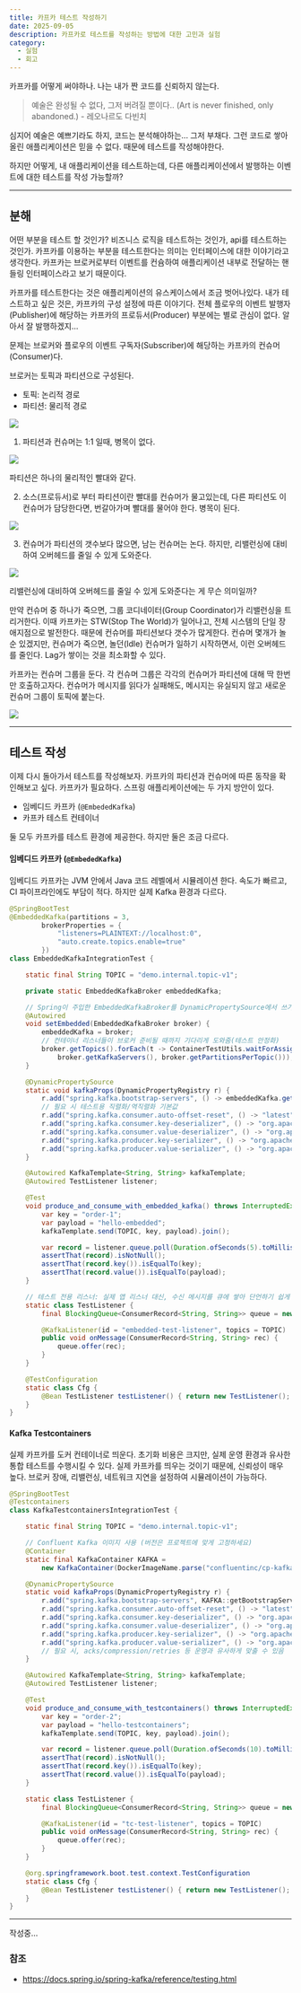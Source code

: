 ```yaml
---
title: 카프카 테스트 작성하기
date: 2025-09-05
description: 카프카로 테스트를 작성하는 방법에 대한 고민과 실험
category:
  - 실험
  - 회고
---
```

카프카를 어떻게 써야하나. 나는 내가 짠 코드를 신뢰하지 않는다. 

> 예술은 완성될 수 없다, 그저 버려질 뿐이다.. (Art is never finished, only abandoned.) - 레오나르도 다빈치

심지어 예술은 예쁘기라도 하지, 코드는 분석해야하는... 그저 부채다. 그런 코드로 쌓아올린 애플리케이션은 믿을 수 없다. 때문에 테스트를 작성해야한다.

하지만 어떻게, 내 애플리케이션을 테스트하는데, 다른 애플리케이션에서 발행하는 이벤트에 대한 테스트를 작성 가능할까?

---

## 분해

어떤 부분을 테스트 할 것인가? 비즈니스 로직을 테스트하는 것인가, api를 테스트하는 것인가.
카프카를 이용하는 부분을 테스트한다는 의미는 인터페이스에 대한 이야기라고 생각한다. 카프카는 브로커로부터 이벤트를 컨슘하여 애플리케이션 내부로 전달하는 핸들링 인터페이스라고 보기 때문이다.

카프카를 테스트한다는 것은 애플리케이션의 유스케이스에서 조금 벗어나있다. 내가 테스트하고 싶은 것은, 카프카의 구성 설정에 따른 이야기다. 전체 플로우의 이벤트 발행자(Publisher)에 해당하는 카프카의 프로듀서(Producer) 부분에는 별로 관심이 없다. 알아서 잘 발행하겠지...

문제는 브로커와 플로우의 이벤트 구독자(Subscriber)에 해당하는 카프카의 컨슈머(Consumer)다.

브로커는 토픽과 파티션으로 구성된다.

- 토픽: 논리적 경로
- 파티션: 물리적 경로

![](img/diagram-apache-kafka.svg)

1. 파티션과 컨슈머는 1:1 일때, 병목이 없다. 

![](img/one_one.png)

파티션은 하나의 물리적인 빨대와 같다. 

2. 소스(프로듀서)로 부터 파티션이란 빨대를 컨슈머가 물고있는데, 다른 파티션도 이 컨슈머가 담당한다면, 번갈아가며 빨대를 물어야 한다. 병목이 된다.

![](img/less_consumer.png)

3. 컨슈머가 파티션의 갯수보다 많으면, 남는 컨슈머는 논다. 하지만, 리밸런싱에 대비하여 오버헤드를 줄일 수 있게 도와준다.

![](img/above_consumer.png)

리밸런싱에 대비하여 오버헤드를 줄일 수 있게 도와준다는 게 무슨 의미일까? 

만약 컨슈머 중 하나가 죽으면, 그룹 코디네이터(Group Coordinator)가 리밸런싱을 트리거한다. 이때 카프카는 STW(Stop The World)가 일어나고, 전체 시스템의 단일 장애지점으로 발전한다. 때문에 컨슈머를 파티션보다 갯수가 많게한다. 컨슈머 몇개가 놀 순 있겠지만, 컨슈머가 죽으면, 놀던(Idle) 컨슈머가 일하기 시작하면서, 이런 오버헤드를 줄인다. Lag가 쌓이는 것을 최소화할 수 있다.

카프카는 컨슈머 그룹을 둔다. 각 컨슈머 그룹은 각각의 컨슈머가 파티션에 대해 딱 한번만 호출하고자다. 컨슈머가 메시지를 읽다가 실패해도, 메시지는 유실되지 않고 새로운 컨슈머 그룹이 토픽에 붙는다.

![](img/partition_consumer.png)

---

## 테스트 작성

이제 다시 돌아가서 테스트를 작성해보자. 카프카의 파티션과 컨슈머에 따른 동작을 확인해보고 싶다. 카프카가 필요하다. 스프링 애플리케이션에는 두 가지 방안이 있다.

- 임베디드 카프카 (`@EmbededKafka`)
- 카프카 테스트 컨테이너

둘 모두 카프카를 테스트 환경에 제공한다. 하지만 둘은 조금 다르다.

#### 임베디드 카프카 (`@EmbededKafka`)

임베디드 카프카는 JVM 안에서 Java 코드 레벨에서 시뮬레이션 한다. 속도가 빠르고, CI 파이프라인에도 부담이 적다. 하지만 실제 Kafka 환경과 다르다.

```java
@SpringBootTest
@EmbeddedKafka(partitions = 3,
        brokerProperties = {
            "listeners=PLAINTEXT://localhost:0",
            "auto.create.topics.enable=true"
        })
class EmbeddedKafkaIntegrationTest {

    static final String TOPIC = "demo.internal.topic-v1";

    private static EmbeddedKafkaBroker embeddedKafka;

    // Spring이 주입한 EmbeddedKafkaBroker를 DynamicPropertySource에서 쓰기 위해 보관
    @Autowired
    void setEmbedded(EmbeddedKafkaBroker broker) {
        embeddedKafka = broker;
        // 컨테이너 리스너들이 브로커 준비될 때까지 기다리게 도와줌(테스트 안정화)
        broker.getTopics().forEach(t -> ContainerTestUtils.waitForAssignment(
            broker.getKafkaServers(), broker.getPartitionsPerTopic()));
    }

    @DynamicPropertySource
    static void kafkaProps(DynamicPropertyRegistry r) {
        r.add("spring.kafka.bootstrap-servers", () -> embeddedKafka.getBrokersAsString());
        // 필요 시 테스트용 직렬화/역직렬화 기본값
        r.add("spring.kafka.consumer.auto-offset-reset", () -> "latest");
        r.add("spring.kafka.consumer.key-deserializer", () -> "org.apache.kafka.common.serialization.StringDeserializer");
        r.add("spring.kafka.consumer.value-deserializer", () -> "org.apache.kafka.common.serialization.StringDeserializer");
        r.add("spring.kafka.producer.key-serializer", () -> "org.apache.kafka.common.serialization.StringSerializer");
        r.add("spring.kafka.producer.value-serializer", () -> "org.apache.kafka.common.serialization.StringSerializer");
    }

    @Autowired KafkaTemplate<String, String> kafkaTemplate;
    @Autowired TestListener listener;

    @Test
    void produce_and_consume_with_embedded_kafka() throws InterruptedException {
        var key = "order-1";
        var payload = "hello-embedded";
        kafkaTemplate.send(TOPIC, key, payload).join();

        var record = listener.queue.poll(Duration.ofSeconds(5).toMillis(), java.util.concurrent.TimeUnit.MILLISECONDS);
        assertThat(record).isNotNull();
        assertThat(record.key()).isEqualTo(key);
        assertThat(record.value()).isEqualTo(payload);
    }

    // 테스트 전용 리스너: 실제 앱 리스너 대신, 수신 메시지를 큐에 쌓아 단언하기 쉽게 함
    static class TestListener {
        final BlockingQueue<ConsumerRecord<String, String>> queue = new LinkedBlockingQueue<>();

        @KafkaListener(id = "embedded-test-listener", topics = TOPIC)
        public void onMessage(ConsumerRecord<String, String> rec) {
            queue.offer(rec);
        }
    }

    @TestConfiguration
    static class Cfg {
        @Bean TestListener testListener() { return new TestListener(); }
    }
}
```

#### Kafka Testcontainers

실제 카프카를 도커 컨테이너로 띄운다. 초기화 비용은 크지만, 실제 운영 환경과 유사한 통합 테스트를 수행시킬 수 있다. 실제 카프카를 띄우는 것이기 때문에, 신뢰성이 매우 높다. 브로커 장애, 리밸런싱, 네트워크 지연을 설정하여 시뮬레이션이 가능하다.

```java
@SpringBootTest
@Testcontainers
class KafkaTestcontainersIntegrationTest {

    static final String TOPIC = "demo.internal.topic-v1";

    // Confluent Kafka 이미지 사용 (버전은 프로젝트에 맞게 고정하세요)
    @Container
    static final KafkaContainer KAFKA =
        new KafkaContainer(DockerImageName.parse("confluentinc/cp-kafka:7.6.1"));

    @DynamicPropertySource
    static void kafkaProps(DynamicPropertyRegistry r) {
        r.add("spring.kafka.bootstrap-servers", KAFKA::getBootstrapServers);
        r.add("spring.kafka.consumer.auto-offset-reset", () -> "latest");
        r.add("spring.kafka.consumer.key-deserializer", () -> "org.apache.kafka.common.serialization.StringDeserializer");
        r.add("spring.kafka.consumer.value-deserializer", () -> "org.apache.kafka.common.serialization.StringDeserializer");
        r.add("spring.kafka.producer.key-serializer", () -> "org.apache.kafka.common.serialization.StringSerializer");
        r.add("spring.kafka.producer.value-serializer", () -> "org.apache.kafka.common.serialization.StringSerializer");
        // 필요 시, acks/compression/retries 등 운영과 유사하게 맞출 수 있음
    }

    @Autowired KafkaTemplate<String, String> kafkaTemplate;
    @Autowired TestListener listener;

    @Test
    void produce_and_consume_with_testcontainers() throws InterruptedException {
        var key = "order-2";
        var payload = "hello-testcontainers";
        kafkaTemplate.send(TOPIC, key, payload).join();

        var record = listener.queue.poll(Duration.ofSeconds(10).toMillis(), java.util.concurrent.TimeUnit.MILLISECONDS);
        assertThat(record).isNotNull();
        assertThat(record.key()).isEqualTo(key);
        assertThat(record.value()).isEqualTo(payload);
    }

    static class TestListener {
        final BlockingQueue<ConsumerRecord<String, String>> queue = new LinkedBlockingQueue<>();

        @KafkaListener(id = "tc-test-listener", topics = TOPIC)
        public void onMessage(ConsumerRecord<String, String> rec) {
            queue.offer(rec);
        }
    }

    @org.springframework.boot.test.context.TestConfiguration
    static class Cfg {
        @Bean TestListener testListener() { return new TestListener(); }
    }
}
```

---

작성중...


### 참조

- https://docs.spring.io/spring-kafka/reference/testing.html
